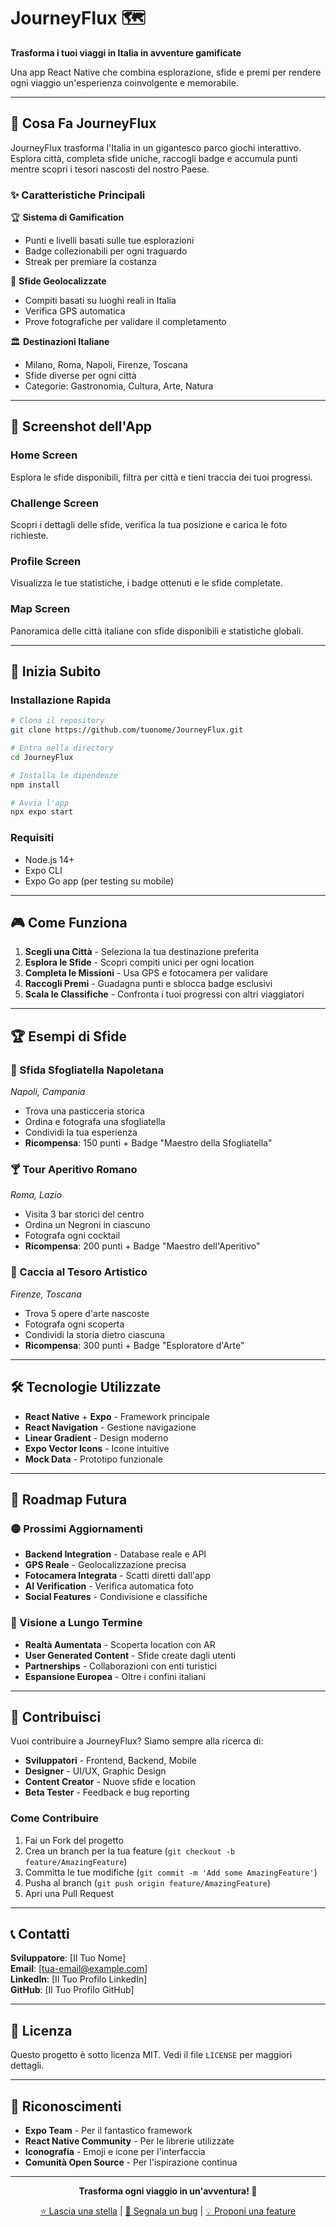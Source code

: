 # JourneyFlux 🗺️

**Trasforma i tuoi viaggi in Italia in avventure gamificate**

Una app React Native che combina esplorazione, sfide e premi per rendere ogni viaggio un'esperienza coinvolgente e memorabile.

---

## 🎯 Cosa Fa JourneyFlux

JourneyFlux trasforma l'Italia in un gigantesco parco giochi interattivo. Esplora città, completa sfide uniche, raccogli badge e accumula punti mentre scopri i tesori nascosti del nostro Paese.

### ✨ Caratteristiche Principali

🏆 **Sistema di Gamification**
- Punti e livelli basati sulle tue esplorazioni
- Badge collezionabili per ogni traguardo
- Streak per premiare la costanza

🎯 **Sfide Geolocalizzate**
- Compiti basati su luoghi reali in Italia
- Verifica GPS automatica
- Prove fotografiche per validare il completamento

🏛️ **Destinazioni Italiane**
- Milano, Roma, Napoli, Firenze, Toscana
- Sfide diverse per ogni città
- Categorie: Gastronomia, Cultura, Arte, Natura

---

## 📱 Screenshot dell'App

### Home Screen
Esplora le sfide disponibili, filtra per città e tieni traccia dei tuoi progressi.

### Challenge Screen
Scopri i dettagli delle sfide, verifica la tua posizione e carica le foto richieste.

### Profile Screen
Visualizza le tue statistiche, i badge ottenuti e le sfide completate.

### Map Screen
Panoramica delle città italiane con sfide disponibili e statistiche globali.

---

## 🚀 Inizia Subito

### Installazione Rapida

```bash
# Clona il repository
git clone https://github.com/tuonome/JourneyFlux.git

# Entra nella directory
cd JourneyFlux

# Installa le dipendenze
npm install

# Avvia l'app
npx expo start
```

### Requisiti

- Node.js 14+
- Expo CLI
- Expo Go app (per testing su mobile)

---

## 🎮 Come Funziona

1. **Scegli una Città** - Seleziona la tua destinazione preferita
2. **Esplora le Sfide** - Scopri compiti unici per ogni location
3. **Completa le Missioni** - Usa GPS e fotocamera per validare
4. **Raccogli Premi** - Guadagna punti e sblocca badge esclusivi
5. **Scala le Classifiche** - Confronta i tuoi progressi con altri viaggiatori

---

## 🏆 Esempi di Sfide

### 🥐 Sfida Sfogliatella Napoletana
*Napoli, Campania*
- Trova una pasticceria storica
- Ordina e fotografa una sfogliatella
- Condividi la tua esperienza
- **Ricompensa**: 150 punti + Badge "Maestro della Sfogliatella"

### 🍸 Tour Aperitivo Romano
*Roma, Lazio*
- Visita 3 bar storici del centro
- Ordina un Negroni in ciascuno
- Fotografa ogni cocktail
- **Ricompensa**: 200 punti + Badge "Maestro dell'Aperitivo"

### 🎨 Caccia al Tesoro Artistico
*Firenze, Toscana*
- Trova 5 opere d'arte nascoste
- Fotografa ogni scoperta
- Condividi la storia dietro ciascuna
- **Ricompensa**: 300 punti + Badge "Esploratore d'Arte"

---

## 🛠️ Tecnologie Utilizzate

- **React Native** + **Expo** - Framework principale
- **React Navigation** - Gestione navigazione
- **Linear Gradient** - Design moderno
- **Expo Vector Icons** - Icone intuitive
- **Mock Data** - Prototipo funzionale

---

## 🎯 Roadmap Futura

### 🟡 Prossimi Aggiornamenti

- **Backend Integration** - Database reale e API
- **GPS Reale** - Geolocalizzazione precisa
- **Fotocamera Integrata** - Scatti diretti dall'app
- **AI Verification** - Verifica automatica foto
- **Social Features** - Condivisione e classifiche

### 🔮 Visione a Lungo Termine

- **Realtà Aumentata** - Scoperta location con AR
- **User Generated Content** - Sfide create dagli utenti
- **Partnerships** - Collaborazioni con enti turistici
- **Espansione Europea** - Oltre i confini italiani

---

## 🤝 Contribuisci

Vuoi contribuire a JourneyFlux? Siamo sempre alla ricerca di:

- **Sviluppatori** - Frontend, Backend, Mobile
- **Designer** - UI/UX, Graphic Design
- **Content Creator** - Nuove sfide e location
- **Beta Tester** - Feedback e bug reporting

### Come Contribuire

1. Fai un Fork del progetto
2. Crea un branch per la tua feature (`git checkout -b feature/AmazingFeature`)
3. Committa le tue modifiche (`git commit -m 'Add some AmazingFeature'`)
4. Pusha al branch (`git push origin feature/AmazingFeature`)
5. Apri una Pull Request

---

## 📞 Contatti

**Sviluppatore**: [Il Tuo Nome]  
**Email**: [tua-email@example.com]  
**LinkedIn**: [Il Tuo Profilo LinkedIn]  
**GitHub**: [Il Tuo Profilo GitHub]

---

## 📄 Licenza

Questo progetto è sotto licenza MIT. Vedi il file `LICENSE` per maggiori dettagli.

---

## 🎉 Riconoscimenti

- **Expo Team** - Per il fantastico framework
- **React Native Community** - Per le librerie utilizzate
- **Iconografia** - Emoji e icone per l'interfaccia
- **Comunità Open Source** - Per l'ispirazione continua

---

<div align="center">

**Trasforma ogni viaggio in un'avventura! 🚀**

[⭐ Lascia una stella](https://github.com/tuonome/JourneyFlux) | [🐛 Segnala un bug](https://github.com/tuonome/JourneyFlux/issues) | [💡 Proponi una feature](https://github.com/tuonome/JourneyFlux/issues)

</div>
